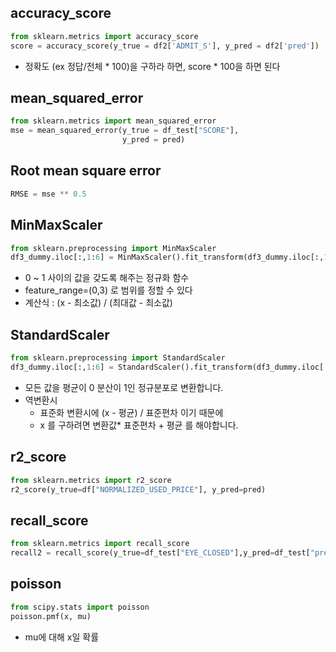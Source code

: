 ## accuracy_score
```python
from sklearn.metrics import accuracy_score
score = accuracy_score(y_true = df2['ADMIT_S'], y_pred = df2['pred'])
```
- 정확도 (ex 정답/전체 * 100)을 구하라 하면, score * 100을 하면 된다

## mean_squared_error
```python
from sklearn.metrics import mean_squared_error
mse = mean_squared_error(y_true = df_test["SCORE"],
                         y_pred = pred)
```

## Root mean square error
```python
RMSE = mse ** 0.5
```

## MinMaxScaler
```python
from sklearn.preprocessing import MinMaxScaler
df3_dummy.iloc[:,1:6] = MinMaxScaler().fit_transform(df3_dummy.iloc[:,1:6])
```
- 0 ~ 1 사이의 값을 갖도록 해주는 정규화 함수
- feature_range=(0,3) 로 범위를 정할 수 있다
- 계산식 : (x - 최소값) / (최대값 - 최소값)
  
## StandardScaler
```python
from sklearn.preprocessing import StandardScaler
df3_dummy.iloc[:,1:6] = StandardScaler().fit_transform(df3_dummy.iloc[:,1:6])
```
- 모든 값을 평균이 0 분산이 1인 정규분포로 변환합니다.
- 역변환시
  - 표준화 변환시에 (x - 평균) / 표준편차 이기 때문에 
  - x 를 구하려면 변환값* 표준편차 + 평균 를 해야합니다.

## r2_score
```python
from sklearn.metrics import r2_score
r2_score(y_true=df["NORMALIZED_USED_PRICE"], y_pred=pred)
```

## recall_score
```python
from sklearn.metrics import recall_score
recall2 = recall_score(y_true=df_test["EYE_CLOSED"],y_pred=df_test["pred"])
```

## poisson
```python
from scipy.stats import poisson
poisson.pmf(x, mu)
```
- mu에 대해 x일 확률
